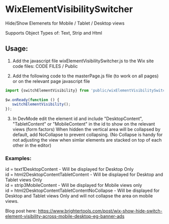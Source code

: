 # WixElementVisibilitySwitcher

Hide/Show Elemenets for Mobile / Tablet / Desktop views
 
Supports Object Types of: Text, Strip and Html
 
## Usage:
 
1. Add the javascript file wixElementVisibilitySwitcher.js to the Wix site code files: CODE FILES / Public

2. Add the following code to the masterPage.js file (to work on all pages) or on the relevant page javascript file

```javascript
import {switchElementVisibility} from 'public/wixElementVisibilitySwitcher.js'
 
$w.onReady(function () {	
   switchElementVisibility();
});
```
 
3. In DevMode edit the element id and include "DesktopContent", "TabletContent" or "MobileContent" in the id  to show on the
relevant views (form factors) When hidden the vertical area will be collapsed by default, add NoCollapse to prevent collapsing.
(No Collapse is handy for not adjusting the view when simlar elements are stacked on top of each other in the editor)

### Examples:   
  
id = text1DesktopContent - Will be displayed for Desktop Only  
id = html2DesktopContentTabletContent - Will be displayed for Desktop and Tablet views Only  
id = strip3MobileContent - Will be displayed for Mobile views only  
id = html2DesktopContentTabletContentNoCollapse - Will be displayed for Desktop and Tablet views Only and will not collapse the area on mobile views.

Blog post here: https://www.brightertools.com/post/wix-show-hide-switch-element-visibility-across-mobile-desktop-eg-banner-ads
